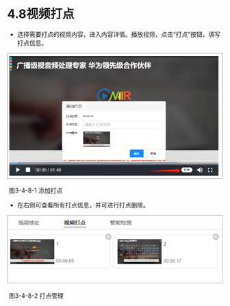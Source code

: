 # 4.8视频打点

- 选择需要打点的视频内容，进入内容详情。播放视频，点击“打点”按钮，填写打点信息。

![img](../images/63.png) 

​	图3-4-8-1 添加打点

- 在右侧可查看所有打点信息，并可进行打点删除。

![img](../images/64.png) 

​	图3-4-8-2 打点管理